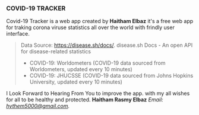 ### COVID-19 TRACKER
Covid-19 Tracker is a web app created by **Haitham Elbaz**
it's a free web app for traking corona viruse statistics all over the world 
with frindly user interface.

> Data Source: https://disease.sh/docs/.
> disease.sh Docs - An open API for disease-related statistics
> - COVID-19: Worldometers (COVID-19 data sourced from Worldometers, updated every 10 minutes)
> - COVID-19: JHUCSSE (COVID-19 data sourced from Johns Hopkins University, updated every 10 minutes)

I Look Forward to Hearing From You to improve the app.
with my all wishes for all to be healthy and protected.
**Haitham Rasmy Elbaz**
*Email: hythem5000@gmail.com.*